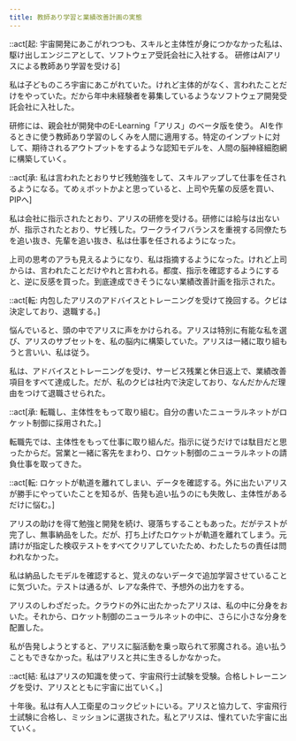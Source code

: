 ```yaml
---
title: 教師あり学習と業績改善計画の実態
---
```


::act[起: 宇宙開発にあこがれつつも、スキルと主体性が身につかなかった私は、駆け出しエンジニアとして、ソフトウェア受託会社に入社する。 研修はAIアリスによる教師あり学習を受ける]

私は子どものころ宇宙にあこがれていた。けれど主体的がなく、言われたことだけをやっていた。だから年中未経験者を募集しているようなソフトウェア開発受託会社に入社した。

研修には、親会社が開発中のE-Learning「アリス」のベータ版を使う。 AIを作るときに使う教師あり学習のしくみを人間に適用する。特定のインプットに対して、期待されるアウトプットをするような認知モデルを、人間の脳神経細胞網に構築していく。

::act[承: 私は言われたとおりサビ残勉強をして、スキルアップして仕事を任されるようになる。てめぇボットかよと思っていると、上司や先輩の反感を買い、PIPへ]

私は会社に指示されたとおり、アリスの研修を受ける。研修には給与は出ないが、指示されたとおり、サビ残した。ワークライフバランスを重視する同僚たちを追い抜き、先輩を追い抜き、私は仕事を任されるようになった。

上司の思考のアラも見えるようになり、私は指摘するようになった。けれど上司からは、言われたことだけやれと言われる。都度、指示を確認するようにすると、逆に反感を買った。到底達成できそうにない業績改善計画を指示された。

::act[転: 内包したアリスのアドバイスとトレーニングを受けて挽回する。クビは決定しており、退職する。]

悩んでいると、頭の中でアリスに声をかけられる。アリスは特別に有能な私を選び、アリスのサブセットを、私の脳内に構築していた。アリスは一緒に取り組もうと言いい、私は従う。

私は、アドバイスとトレーニングを受け、サービス残業と休日返上で、業績改善項目をすべて達成した。だが、私のクビは社内で決定しており、なんだかんだ理由をつけて退職させられた。

::act[承: 転職し、主体性をもって取り組む。自分の書いたニューラルネットがロケット制御に採用された。]

転職先では、主体性をもって仕事に取り組んだ。指示に従うだけでは駄目だと思ったからだ。営業と一緒に客先をまわり、ロケット制御のニューラルネットの請負仕事を取ってきた。

::act[転: ロケットが軌道を離れてしまい、データを確認する。外に出たいアリスが勝手にやっていたことを知るが、告発も追い払うのにも失敗し、主体性があるだけに悩む。]

アリスの助けを得て勉強と開発を続け、寝落ちすることもあった。だがテストが完了し、無事納品をした。だが、打ち上げたロケットが軌道を離れてしまう。元請けが指定した検収テストをすべてクリアしていたため、わたしたちの責任は問われなかった。

私は納品したモデルを確認すると、覚えのないデータで追加学習させていることに気づいた。テストは通るが、レアな条件で、予想外の出力をする。

アリスのしわざだった。クラウドの外に出たかったアリスは、私の中に分身をおいた。それから、ロケット制御のニューラルネットの中に、さらに小さな分身を配置した。

私が告発しようとすると、アリスに脳活動を乗っ取られて邪魔される。追い払うこともできなかった。私はアリスと共に生きるしかなかった。

::act[結: 私はアリスの知識を使って、宇宙飛行士試験を受験。合格しトレーニングを受け、アリスとともに宇宙に出ていく。]

十年後。私は有人人工衛星のコックピットにいる。アリスと協力して、宇宙飛行士試験に合格し、ミッションに選抜された。私とアリスは、憧れていた宇宙に出ていく。